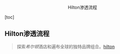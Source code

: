 <center>Hilton渗透流程</center>



[toc]









## Hilton渗透流程

> 探索*希尔顿*酒店和遍布全球的独特品牌组合。[hilton](https://www.hilton.com/en/)







